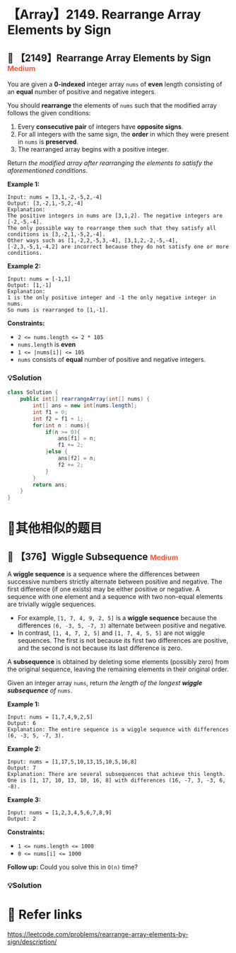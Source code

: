 # 【Array】2149. Rearrange Array Elements by Sign

## 💙 【2149】Rearrange Array Elements by Sign <font size="3" color="#FF5733">Medium</font>

You are given a **0-indexed** integer array `nums` of **even** length consisting of an **equal** number of positive and negative integers.

You should **rearrange** the elements of `nums` such that the modified array follows the given conditions:

1. Every **consecutive pair** of integers have **opposite signs**.
2. For all integers with the same sign, the **order** in which they were present in `nums` is **preserved**.
3. The rearranged array begins with a positive integer.

Return *the modified array after rearranging the elements to satisfy the aforementioned conditions*.

**Example 1:**

```
Input: nums = [3,1,-2,-5,2,-4]
Output: [3,-2,1,-5,2,-4]
Explanation:
The positive integers in nums are [3,1,2]. The negative integers are [-2,-5,-4].
The only possible way to rearrange them such that they satisfy all conditions is [3,-2,1,-5,2,-4].
Other ways such as [1,-2,2,-5,3,-4], [3,1,2,-2,-5,-4], [-2,3,-5,1,-4,2] are incorrect because they do not satisfy one or more conditions.  
```

**Example 2:**

```
Input: nums = [-1,1]
Output: [1,-1]
Explanation:
1 is the only positive integer and -1 the only negative integer in nums.
So nums is rearranged to [1,-1].
```

**Constraints:**

- `2 <= nums.length <= 2 * 105`
- `nums.length` is **even**
- `1 <= |nums[i]| <= 105`
- `nums` consists of **equal** number of positive and negative integers.

### 💡Solution

```java
class Solution {
    public int[] rearrangeArray(int[] nums) {
        int[] ans = new int[nums.length];
        int f1 = 0;
        int f2 = f1 + 1;
        for(int n : nums){
            if(n >= 0){
                ans[f1] = n;
                f1 += 2;
            }else {
                ans[f2] = n;
                f2 += 2;
            }
        }
        return ans;
    }
}
```

# 📍其他相似的题目

## 💙 【376】Wiggle Subsequence <font size="3" color="#FF5733">Medium</font>

A **wiggle sequence** is a sequence where the differences between successive numbers strictly alternate between positive and negative. The first difference (if one exists) may be either positive or negative. A sequence with one element and a sequence with two non-equal elements are trivially wiggle sequences.

- For example, `[1, 7, 4, 9, 2, 5]` is a **wiggle sequence** because the differences `(6, -3, 5, -7, 3)` alternate between positive and negative.
- In contrast, `[1, 4, 7, 2, 5]` and `[1, 7, 4, 5, 5]` are not wiggle sequences. The first is not because its first two differences are positive, and the second is not because its last difference is zero.

A **subsequence** is obtained by deleting some elements (possibly zero) from the original sequence, leaving the remaining elements in their original order.

Given an integer array `nums`, return *the length of the longest **wiggle subsequence** of* `nums`.

**Example 1:**

```
Input: nums = [1,7,4,9,2,5]
Output: 6
Explanation: The entire sequence is a wiggle sequence with differences (6, -3, 5, -7, 3).
```

**Example 2:**

```
Input: nums = [1,17,5,10,13,15,10,5,16,8]
Output: 7
Explanation: There are several subsequences that achieve this length.
One is [1, 17, 10, 13, 10, 16, 8] with differences (16, -7, 3, -3, 6, -8).
```

**Example 3:**

```
Input: nums = [1,2,3,4,5,6,7,8,9]
Output: 2
```

**Constraints:**

- `1 <= nums.length <= 1000`
- `0 <= nums[i] <= 1000` 

**Follow up:** Could you solve this in `O(n)` time?

### 💡Solution

















# 🔗 Refer links

https://leetcode.com/problems/rearrange-array-elements-by-sign/description/
